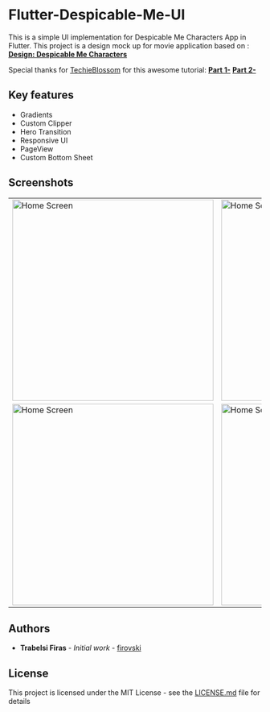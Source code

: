 # Flutter-Despicable-Me-UI 

This is a simple UI implementation for Despicable Me Characters App in Flutter.
This project is a design mock up for movie application based on :
[**Design: Despicable Me Characters**](https://dribbble.com/shots/6403829-Movie-Character-UI-Animation)

Special thanks for [TechieBlossom](https://github.com/TechieBlossom) for this awesome tutorial:
[**Part 1-**](https://youtu.be/-5DTrcXxGs8)
[**Part 2-**](https://youtu.be/2cl70GbiJZc)



## Key features

* Gradients
* Custom Clipper
* Hero Transition
* Responsive UI
* PageView
* Custom Bottom Sheet

## Screenshots

<table style={border:"none"}>
<tr>
<td><img src="https://github.com/firovski/Flutter-Despicable-Me-UI/blob/master/screenshots/Simulator%20Screen%20Shot%20-%20iPhone%20X%CA%80%20-%202019-08-20%20at%2012.14.53.png" alt="Home Screen" width="400"/></td>
<td><img src="https://github.com/firovski/Flutter-Despicable-Me-UI/blob/master/screenshots/Simulator%20Screen%20Shot%20-%20iPhone%20X%CA%80%20-%202019-08-20%20at%2012.15.10.png" alt="Home Screen" width="400"/></td>
</tr>
<tr>
<td><img src="https://github.com/firovski/Flutter-Despicable-Me-UI/blob/master/screenshots/Simulator%20Screen%20Shot%20-%20iPhone%20X%CA%80%20-%202019-08-20%20at%2012.15.19.png" alt="Home Screen" width="400"/></td>
<td><img src="https://github.com/firovski/Flutter-Despicable-Me-UI/blob/master/screenshots/Simulator%20Screen%20Shot%20-%20iPhone%20X%CA%80%20-%202019-08-20%20at%2012.15.35.png" alt="Home Screen" width="400"/></td>
</tr>
</table>

## Authors

* **Trabelsi Firas** - *Initial work* - [firovski](https://github.com/firovski)

## License

This project is licensed under the MIT License - see the [LICENSE.md](LICENSE.md) file for details

